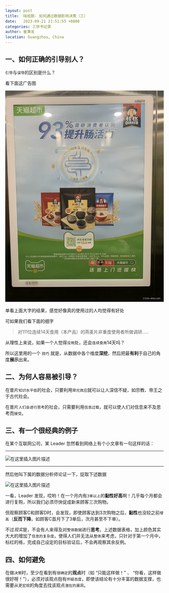 ```yaml
---
layout: post
title:  陆拾捌- 如何通过数据影响决策（三）
date:   2023-09-21 21:51:55 +0800
categories: 三世书记录
author: 崔秉龙
location: Guangzhou, China
---
```



## 一、如何正确的引导别人？

`引导`与`误导`的区别是什么？

看下面这广告图

![最关键](/photo/InPost/SanShiShu/68-1.jpeg)

单看上面大字的结果，感觉好像真的使用过的人均觉得有好处

可如果我们看下面的细字

 >对111位连续14天食用（本产品）的燕麦片非重度使用者所做调研.....


从理性上来说，如果一个人觉得`没用`处，还会`连续食用`14天吗？

所以这里用的一个 `技巧` 就是，从数据中各个维度**深挖**，然后把最**有利**于自己的角度**展示**出来。

## 二、为何人容易被引导？

在普片`知识水平低`的社会，只要利用`荣光效应`就可以让人深信不疑，如宗教、帝王之于古代社会。

在普片`人们会进行思考`的社会，只需要利用`信息过载`，就可以使人们对信息来不及思考而`接受`。

## 三、有一个很经典的例子

在某个互联网公司，某 Leader 忽然看到网络上有个小文章有一句这样的话：

---

![在这里插入图片描述](/photo/InPost/SanShiShu/68-2.jpeg)

----

然后他叫下属的数据分析师论证一下，捉取下述数据

![在这里插入图片描述](/photo/InPost/SanShiShu/68-3.jpeg)

一看，Leader 发现，哎哟！在一个月内有`3单以上`的**黏性好高**啊！几乎每个月都会进行复购，所以我们必须尽快促成新来顾客三次购物。


但观察顾客C和顾客D时，会发现，即使顾客达到3次购物之后，**黏性**也没较之前`增高`（**反而下降**，如顾客C首月下了3单后，次月甚至不下单）。

不过*现实*是，不会有人来得及对`整体数据`进行**思考**。上述数据表格，加上颜色其实大大的增加了`信息的复杂度`，使得人们并无法从`整体`来考虑，只针对于第一个月中，标红的格，完成自己设定的目标验证后，不会再观察其余反例。


## 四、如何避免

在做`决策`时，至少在看到有`很确定`的**观点**时（如 “只能这样做！” 、 “你看，这样做很好呀！”），必须对该观点抱有`怀疑态度`，即使该结论有十分丰富的数据支撑，也需要从`更宏观`的角度去找该观点`潜在的漏洞`。
